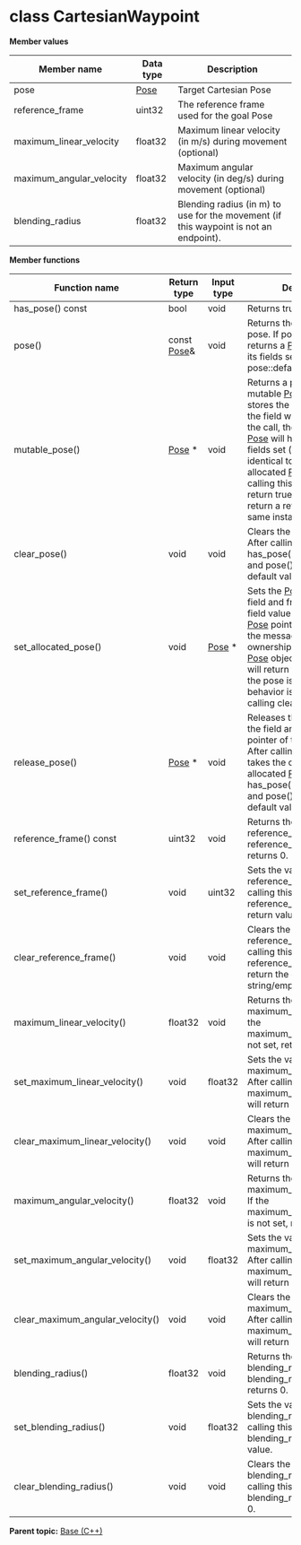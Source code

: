 # class CartesianWaypoint

 **Member values** 

|Member name|Data type|Description|
|-----------|---------|-----------|
|pose| [Pose](Pose.md#)|Target Cartesian Pose|
|reference\_frame|uint32|The reference frame used for the goal Pose|
|maximum\_linear\_velocity|float32|Maximum linear velocity \(in m/s\) during movement \(optional\)|
|maximum\_angular\_velocity|float32|Maximum angular velocity \(in deg/s\) during movement \(optional\)|
|blending\_radius|float32|Blending radius \(in m\) to use for the movement \(if this waypoint is not an endpoint\).|

 **Member functions** 

|Function name|Return type|Input type|Description|
|-------------|-----------|----------|-----------|
|has\_pose\(\) const|bool|void|Returns true if pose is set.|
|pose\(\)|const [Pose](Pose.md#)&|void|Returns the current value of pose. If pose is not set, returns a [Pose](Pose.md#) with none of its fields set \(possibly pose::default\_instance\(\)\).|
|mutable\_pose\(\)| [Pose](Pose.md#) \*|void|Returns a pointer to the mutable [Pose](Pose.md#) object that stores the field's value. If the field was not set prior to the call, then the returned [Pose](Pose.md#) will have none of its fields set \(i.e. it will be identical to a newly-allocated [Pose](Pose.md#)\). After calling this, has\_pose\(\) will return true and pose\(\) will return a reference to the same instance of [Pose](Pose.md#).|
|clear\_pose\(\)|void|void|Clears the value of the field. After calling this, has\_pose\(\) will return false and pose\(\) will return the default value.|
|set\_allocated\_pose\(\)|void| [Pose](Pose.md#) \*|Sets the [Pose](Pose.md#) object to the field and frees the previous field value if it exists. If the [Pose](Pose.md#) pointer is not NULL, the message takes ownership of the allocated [Pose](Pose.md#) object and has\_ [Pose](Pose.md#)\(\) will return true. Otherwise, if the pose is NULL, the behavior is the same as calling clear\_pose\(\).|
|release\_pose\(\)| [Pose](Pose.md#) \*|void|Releases the ownership of the field and returns the pointer of the [Pose](Pose.md#) object. After calling this, caller takes the ownership of the allocated [Pose](Pose.md#) object, has\_pose\(\) will return false, and pose\(\) will return the default value.|
|reference\_frame\(\) const|uint32|void|Returns the current value of reference\_frame. If the reference\_frame is not set, returns 0.|
|set\_reference\_frame\(\)|void|uint32|Sets the value of reference\_frame. After calling this, reference\_frame\(\) will return value.|
|clear\_reference\_frame\(\)|void|void|Clears the value of reference\_frame. After calling this, reference\_frame\(\) will return the empty string/empty bytes.|
|maximum\_linear\_velocity\(\)|float32|void|Returns the current value of maximum\_linear\_velocity. If the maximum\_linear\_velocity is not set, returns 0.|
|set\_maximum\_linear\_velocity\(\)|void|float32|Sets the value of maximum\_linear\_velocity. After calling this, maximum\_linear\_velocity\(\) will return value.|
|clear\_maximum\_linear\_velocity\(\)|void|void|Clears the value of maximum\_linear\_velocity. After calling this, maximum\_linear\_velocity\(\) will return 0.|
|maximum\_angular\_velocity\(\)|float32|void|Returns the current value of maximum\_angular\_velocity. If the maximum\_angular\_velocity is not set, returns 0.|
|set\_maximum\_angular\_velocity\(\)|void|float32|Sets the value of maximum\_angular\_velocity. After calling this, maximum\_angular\_velocity\(\) will return value.|
|clear\_maximum\_angular\_velocity\(\)|void|void|Clears the value of maximum\_angular\_velocity. After calling this, maximum\_angular\_velocity\(\) will return 0.|
|blending\_radius\(\)|float32|void|Returns the current value of blending\_radius. If the blending\_radius is not set, returns 0.|
|set\_blending\_radius\(\)|void|float32|Sets the value of blending\_radius. After calling this, blending\_radius\(\) will return value.|
|clear\_blending\_radius\(\)|void|void|Clears the value of blending\_radius. After calling this, blending\_radius\(\) will return 0.|

**Parent topic:** [Base \(C++\)](../../summary_pages/Base.md)

